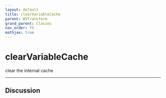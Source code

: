 ```yaml
---
layout: default
title: clearVariableCache
parent: WVTransform
grand_parent: Classes
nav_order: 75
mathjax: true
---
```


#  clearVariableCache

clear the internal cache


---

## Discussion

  
